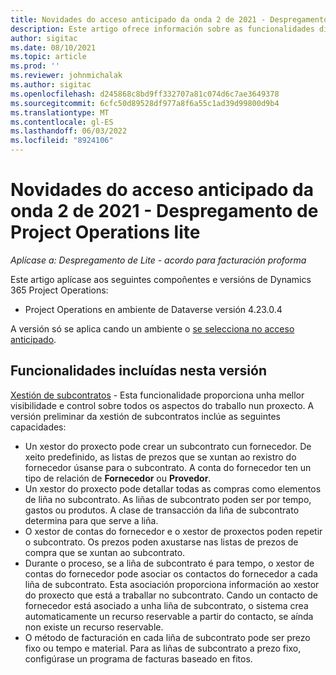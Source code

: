 ```yaml
---
title: Novidades do acceso anticipado da onda 2 de 2021 - Despregamento de Project Operations lite
description: Este artigo ofrece información sobre as funcionalidades dispoñibles na versión de acceso anticipado da onda 2 de 2021 do despregamento de Project Operations lite.
author: sigitac
ms.date: 08/10/2021
ms.topic: article
ms.prod: ''
ms.reviewer: johnmichalak
ms.author: sigitac
ms.openlocfilehash: d245868c8bd9ff332707a81c074d6c7ae3649378
ms.sourcegitcommit: 6cfc50d89528df977a8f6a55c1ad39d99800d9b4
ms.translationtype: MT
ms.contentlocale: gl-ES
ms.lasthandoff: 06/03/2022
ms.locfileid: "8924106"
---
```

# <a name="whats-new-2021-wave-2-early-access---project-operations-lite-deployment"></a>Novidades do acceso anticipado da onda 2 de 2021 - Despregamento de Project Operations lite

_Aplícase a: Despregamento de Lite - acordo para facturación proforma_

Este artigo aplícase aos seguintes compoñentes e versións de Dynamics 365 Project Operations:

  - Project Operations en ambiente de Dataverse versión 4.23.0.4

A versión só se aplica cando un ambiente o [se selecciona no acceso anticipado](/power-platform/admin/opt-in-early-access-updates#how-to-enable-early-access-updates).

## <a name="features-included-in-this-release"></a>Funcionalidades incluídas nesta versión

[Xestión de subcontratos](/dynamics365/project-operations/pro/subcontracting/managing-subcontracts-overview) - Esta funcionalidade proporciona unha mellor visibilidade e control sobre todos os aspectos do traballo nun proxecto. A versión preliminar da xestión de subcontratos inclúe as seguintes capacidades:

  - Un xestor do proxecto pode crear un subcontrato cun fornecedor. De xeito predefinido, as listas de prezos que se xuntan ao rexistro do fornecedor úsanse para o subcontrato. A conta do fornecedor ten un tipo de relación de **Fornecedor** ou **Provedor**.
  - Un xestor do proxecto pode detallar todas as compras como elementos de liña no subcontrato. As liñas de subcontrato poden ser por tempo, gastos ou produtos. A clase de transacción da liña de subcontrato determina para que serve a liña.
  - O xestor de contas do fornecedor e o xestor de proxectos poden repetir o subcontrato. Os prezos poden axustarse nas listas de prezos de compra que se xuntan ao subcontrato.
  - Durante o proceso, se a liña de subcontrato é para tempo, o xestor de contas do fornecedor pode asociar os contactos do fornecedor a cada liña de subcontrato. Esta asociación proporciona información ao xestor do proxecto que está a traballar no subcontrato. Cando un contacto de fornecedor está asociado a unha liña de subcontrato, o sistema crea automaticamente un recurso reservable a partir do contacto, se aínda non existe un recurso reservable.
  - O método de facturación en cada liña de subcontrato pode ser prezo fixo ou tempo e material. Para as liñas de subcontrato a prezo fixo, configúrase un programa de facturas baseado en fitos.
